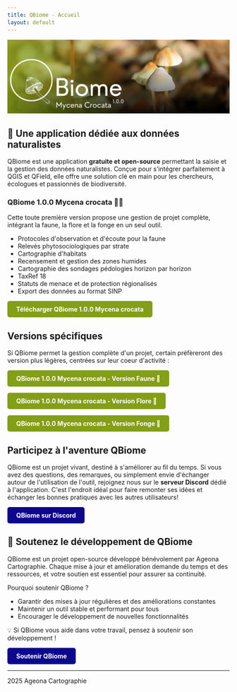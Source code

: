 ```yaml
---
title: QBiome - Accueil
layout: default
---
```


![Bannière](assets/Banniere.png)

## 🌿 Une application dédiée aux données naturalistes
QBiome est une application **gratuite et open-source** permettant la saisie et la gestion des données naturalistes. Conçue pour s’intégrer parfaitement à QGIS et QField, elle offre une solution clé en main pour les chercheurs, écologues et passionnés de biodiversité.


### QBiome 1.0.0 Mycena crocata 🍄‍🟫
Cette toute première version propose une gestion de projet complète, intégrant la faune, la flore et la fonge en un seul outil. 
- Protocoles d'observation et d'écoute pour la faune
- Relevés phytosociologiques par strate
- Cartographie d'habitats
- Recensement et gestion des zones humides
- Cartographie des sondages pédologies horizon par horizon
- TaxRef 18
- Statuts de menace et de protection régionalisés
- Export des données au format SINP

<a href="lien_vers_ton_fichier.zip" style="
  display: inline-block;
  padding: 10px 20px;
  background-color: #839e17;
  color: white;
  text-decoration: none;
  border-radius: 5px;
  font-weight: bold;">
  Télécharger QBiome 1.0.0 Mycena crocata
</a>

## Versions spécifiques

Si QBiome permet la gestion complète d'un projet, certain préfèreront des version plus légères, centrées sur leur coeur d'activité :

<a href="lien_vers_ton_fichier.zip" style="
  display: inline-block;
  padding: 10px 20px;
  background-color: #839e17;
  color: white;
  text-decoration: none;
  border-radius: 5px;
  font-weight: bold;">
  QBiome 1.0.0 Mycena crocata - Version Faune 🦗
</a>

<a href="lien_vers_ton_fichier.zip" style="
  display: inline-block;
  padding: 10px 20px;
  background-color: #839e17;
  color: white;
  text-decoration: none;
  border-radius: 5px;
  font-weight: bold;">
  QBiome 1.0.0 Mycena crocata - Version Flore 🌱
</a>

<a href="lien_vers_ton_fichier.zip" style="
  display: inline-block;
  padding: 10px 20px;
  background-color: #839e17;
  color: white;
  text-decoration: none;
  border-radius: 5px;
  font-weight: bold;">
  QBiome 1.0.0 Mycena crocata - Version Fonge 🍄
</a>

## Participez à l'aventure QBiome

QBiome est un projet vivant, destiné à s'améliorer au fil du temps. Si vous avez des questions, des remarques, ou simplement envie d'échanger autour de l'utilisation de l'outil, rejoignez nous sur le **serveur Discord** dédié à l'application. C'est l'endroit idéal pour faire remonter ses idées et échanger les bonnes pratiques avec les autres utilisateurs!

<a href="lien_vers_ton_fichier.zip" style="
  display: inline-block;
  padding: 10px 20px;
  background-color: #0d078e;
  color: white;
  text-decoration: none;
  border-radius: 5px;
  font-weight: bold;">
  QBiome sur Discord
</a>

## 💚 Soutenez le développement de QBiome
QBiome est un projet open-source développé bénévolement par Ageona Cartographie. Chaque mise à jour et amélioration demande du temps et des ressources, et votre soutien est essentiel pour assurer sa continuité.

Pourquoi soutenir QBiome ?
- Garantir des mises à jour régulières et des améliorations constantes
- Maintenir un outil stable et performant pour tous
- Encourager le développement de nouvelles fonctionnalités

💡 Si QBiome vous aide dans votre travail, pensez à soutenir son développement !

<a href="lien_vers_ton_fichier.zip" style="
  display: inline-block;
  padding: 10px 20px;
  background-color: #0d078e;
  color: white;
  text-decoration: none;
  border-radius: 5px;
  font-weight: bold;">
  Soutenir QBiome
</a>

---

2025 Ageona Cartographie
